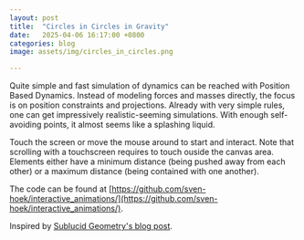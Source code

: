 ```yaml
---
layout: post
title:  "Circles in Circles in Gravity"
date:   2025-04-06 16:17:00 +0800
categories: blog
image: assets/img/circles_in_circles.png

---
```


Quite simple and fast simulation of dynamics can be reached with Position Based Dynamics.
Instead of modeling forces and masses directly, the focus is on position constraints and projections.
Already with very simple rules, one can get impressively realistic-seeming simulations.
With enough self-avoiding points, it almost seems like a splashing liquid.

Touch the screen or move the mouse around to start and interact. Note that scrolling with a touchscreen requires to touch ouside the canvas area.
Elements either have a minimum distance (being pushed away from each other) or a maximum distance (being contained with one another).

<link rel="stylesheet" href="{{ site.baseurl }}assets/css/styles.css" />

<canvas id="circlesInCirclesCanvas" style="touch-action:none;"></canvas>

<script src="{{ site.baseurl }}assets/js/interactive_animations/src/util.js"></script>
<script src="{{ site.baseurl }}assets/js/interactive_animations/src/vector.js"></script>
<script src="{{ site.baseurl }}assets/js/interactive_animations/src/input.js"></script>
<script src="{{ site.baseurl }}assets/js/interactive_animations/src/environment.js"></script>
<script src="{{ site.baseurl }}assets/js/interactive_animations/src/drawing.js"></script>
<script src="{{ site.baseurl }}assets/js/interactive_animations/src/drawables/chains.js"></script>
<script src="{{ site.baseurl }}assets/js/interactive_animations/src/drawables/constrained_point.js"></script>
<script src="{{ site.baseurl }}assets/js/interactive_animations/src/drawables/mouse_circle.js"></script>
<script src="{{ site.baseurl }}assets/js/interactive_animations/circles_in_circles.js"></script>

The code can be found at [https://github.com/sven-hoek/interactive_animations/](https://github.com/sven-hoek/interactive_animations/).

Inspired by [Sublucid Geometry's blog post](https://zalo.github.io/blog/constraints/).
